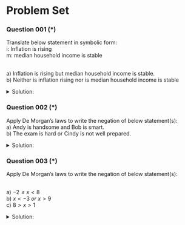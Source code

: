 # Problem Set 

### Question 001 (*)
Translate below statement in symbolic form:
<br /> i: Inflation is rising 
<br /> m: median household income is stable

<br /> a) Inflation is rising but median household income is stable.
<br /> b) Neither is inflation rising nor is  median household income is stable

<details>
  <summary>Solution:</summary>
  
<br /> a) $i \land m$ 
<br /> b) $\neg i \land \neg m$ 

</details>


### Question 002 (*)

Apply De Morgan’s laws to write the negation of below statement(s): 
<br /> a)	Andy is handsome and Bob is smart.
<br /> b)	The exam is hard or Cindy is not well prepared.

<details>
  <summary>Solution:</summary>
  
<br /> a) Andy is not handsome or Bob is not smart.
<br /> b) The exam is not hard and Cindy is  well prepared.

</details>

### Question 003 (*)

Apply De Morgan’s laws to write the negation of below statement(s): 

<br /> a) $-2 \leq x < 8$
<br /> b) $x < -3\ or\ x > 9$
<br /> c) $8 > x > 1$

<details>
  <summary>Solution:</summary>


<br /> a) $x < -2\ or\ x \geq 8$
<br /> b) $-3 \leq x \eq 9$
<br /> c) $8 \leq x\ or\  x \leq 1$
</details>

